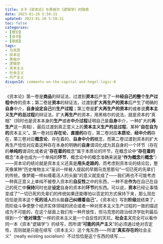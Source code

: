 ```yaml
---
title: 关于《资本论》与黑格尔《逻辑学》的随感
date: 2023-01-26 5:58:31
updated: 2023-01-26 5:58:31
toc: false
categories:
- [理论]
- [读书]
- [随感]
tags: 
- 马克思
- 资本论
- 黑格尔
- 逻辑学
- 资本主义
- 社会主义
- 共产主义
disqusId: comments-on-the-capital-and-hegel-logic-0
---
```


《资本论》第一卷是**商品**的辩证法，过渡到**资本**后产生了一种**经自己的整个生产过程中介**的资本；第二卷是**资本**的辩证法，过渡到**扩大再生产的资本**后产生了明确的**自身**中介，**自身设定自己**的**生产过程**；第三卷是**扩大再生产的资本**的或者说**资本主义生产的总过程**的辩证法，扩大**再生产**的资本，用黑格尔的说法，就是资本的“真相”（同时也是资本本身的**生产**或者**中介过程**证明自己是**自身**中介，一种扩大的**再生产**这一真相），最后过渡到真正意义上的**资本主义生产的总过程**，某种“**自在自为的**资本主义”。第一卷对应**存在论**，**直接的**存在，第二卷对应**本质论**，**经中介的**存在，第三卷对应**概念论**，存在着的、**自身中介的**概念，而第二卷过渡到资本的扩大再生产恰恰对应着这种存在本身的明确的**自身**谓词化成为其自身的一个环节（存在的**单纯的**谓词化或者说“**存在着的**概念”属于本质论的环节，在概念论中“**存在着的**概念”本身也成为一个单纯的**环节**，概念论中的概念准确来说是“**作为概念**的**概念**”）——资本论的结论就是资本主义还真是**用头走路的**。而考虑到资本论的结论后，整天像某种“历史唯物主义”圣训一样被人提起的早期马克思那句“一切已死的先辈们的传统，像梦魇一样纠缠着活人的头脑”的意义就变成了——我们再也不可能考虑一种真正意义上单纯不被卷入资本的**自反性**之中的东西，一种不是**作为**在自己在自己的死亡中**保持**同时也是**设定**自身的资本的**环节**的东西。可以说，**资本**已经让事情变成了“一切已死的先辈们的传统如果还能哪怕以否定的方式保持下来，那么现在恰恰是资本这个**死的活人**的头脑**自己纠缠着自己**”。《资本论》写到**阶级**就结束了，而阶级斗争使整个经济实体领域的闭合或者一种对资本主义生产过程的一致的描述成为不可能的，在这个层面上我们有一种开放性，但马克思的政治经济学批判最后得到一个“**绝对理念**”一样的资本主义是一个自反性的天坑，**社会主义**完全可以看作同一本《资本“逻辑学”》的续写，而所谓“**可能的共产主义**”的必须通过绝对否定性，否则就是只是在续写（资本主义）这个鬼东西——所谓“**真实存在的**社会主义”（really existing socialism）不过恰恰是这个东西的续写……
